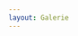 ```yaml
---
layout: Galerie
---
```


<script type="text/javascript">
    ajaxload('Galerie', 'Vermischtes', '1');
</script>

